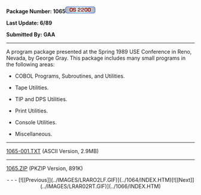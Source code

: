 <x-sas-window top="114" bottom="768" left="16" right="546">



<b>Package Number: 1065</b>![](../IMAGES/OS2200.JPG)


<b>Last Update: 6/89</b>


<b>Submitted By: GAA</b>


&#10;
- - -
A program package presented at the Spring 1989 USE Conference in
Reno, Nevada, by George Gray. This package includes many small
programs in the following areas:


   
- COBOL Programs, Subroutines, and Utilities.
    
       
- Tape Utilities.
    
       
- TIP and DPS Utilities.
    
       
- Print Utilities.
    
       
- Console Utilities.
    
       
- Miscellaneous.


&#10;
- - -
[1065-001.TXT](1065-001.TXT)
(ASCII Version, 2.9MB)


&#10;
- - -
[1065.ZIP](1065.ZIP)
(PKZIP Version, 891K)

<center>
- - -
[![[Previous]](../IMAGES/LRARO2LF.GIF)](../1064/INDEX.HTM)[![[Next]](../IMAGES/LRAR02RT.GIF)](../1066/INDEX.HTM)
</center>


</x-sas-window>